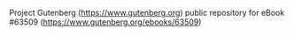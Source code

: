 Project Gutenberg (https://www.gutenberg.org) public repository for eBook #63509 (https://www.gutenberg.org/ebooks/63509)
